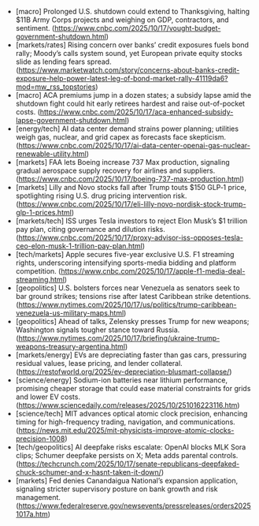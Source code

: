 - [macro] Prolonged U.S. shutdown could extend to Thanksgiving, halting $11B Army Corps projects and weighing on GDP, contractors, and sentiment. (https://www.cnbc.com/2025/10/17/vought-budget-government-shutdown.html)
- [markets/rates] Rising concern over banks’ credit exposures fuels bond rally; Moody’s calls system sound, yet European private equity stocks slide as lending fears spread. (https://www.marketwatch.com/story/concerns-about-banks-credit-exposure-help-power-latest-leg-of-bond-market-rally-41119da6?mod=mw_rss_topstories)
- [macro] ACA premiums jump in a dozen states; a subsidy lapse amid the shutdown fight could hit early retirees hardest and raise out-of-pocket costs. (https://www.cnbc.com/2025/10/17/aca-enhanced-subsidy-lapse-government-shutdown.html)
- [energy/tech] AI data center demand strains power planning; utilities weigh gas, nuclear, and grid capex as forecasts face skepticism. (https://www.cnbc.com/2025/10/17/ai-data-center-openai-gas-nuclear-renewable-utility.html)
- [markets] FAA lets Boeing increase 737 Max production, signaling gradual aerospace supply recovery for airlines and suppliers. (https://www.cnbc.com/2025/10/17/boeing-737-max-production.html)
- [markets] Lilly and Novo stocks fall after Trump touts $150 GLP‑1 price, spotlighting rising U.S. drug pricing intervention risk. (https://www.cnbc.com/2025/10/17/eli-lilly-novo-nordisk-stock-trump-glp-1-prices.html)
- [markets/tech] ISS urges Tesla investors to reject Elon Musk’s $1 trillion pay plan, citing governance and dilution risks. (https://www.cnbc.com/2025/10/17/proxy-advisor-iss-opposes-tesla-ceo-elon-musk-1-trillion-pay-plan.html)
- [tech/markets] Apple secures five-year exclusive U.S. F1 streaming rights, underscoring intensifying sports-media bidding and platform competition. (https://www.cnbc.com/2025/10/17/apple-f1-media-deal-streaming.html)
- [geopolitics] U.S. bolsters forces near Venezuela as senators seek to bar ground strikes; tensions rise after latest Caribbean strike detentions. (https://www.nytimes.com/2025/10/17/us/politics/trump-caribbean-venezuela-us-military-maps.html)
- [geopolitics] Ahead of talks, Zelensky presses Trump for new weapons; Washington signals tougher stance toward Russia. (https://www.nytimes.com/2025/10/17/briefing/ukraine-trump-weapons-treasury-argentina.html)
- [markets/energy] EVs are depreciating faster than gas cars, pressuring residual values, lease pricing, and lender collateral. (https://restofworld.org/2025/ev-depreciation-blusmart-collapse/)
- [science/energy] Sodium-ion batteries near lithium performance, promising cheaper storage that could ease material constraints for grids and lower EV costs. (https://www.sciencedaily.com/releases/2025/10/251016223116.htm)
- [science/tech] MIT advances optical atomic clock precision, enhancing timing for high-frequency trading, navigation, and communications. (https://news.mit.edu/2025/mit-physicists-improve-atomic-clocks-precision-1008)
- [tech/geopolitics] AI deepfake risks escalate: OpenAI blocks MLK Sora clips; Schumer deepfake persists on X; Meta adds parental controls. (https://techcrunch.com/2025/10/17/senate-republicans-deepfaked-chuck-schumer-and-x-hasnt-taken-it-down/)
- [markets] Fed denies Canandaigua National’s expansion application, signaling stricter supervisory posture on bank growth and risk management. (https://www.federalreserve.gov/newsevents/pressreleases/orders20251017a.htm)